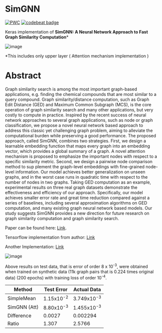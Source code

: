 # SimGNN

[![PWC](https://img.shields.io/endpoint.svg?url=https://paperswithcode.com/badge/graph-edit-distance-computation-via-graph/graph-similarity-on-imdb)](https://paperswithcode.com/sota/graph-similarity-on-imdb?p=graph-edit-distance-computation-via-graph)
[![codebeat badge](https://codebeat.co/badges/8678ae0a-67d3-423b-830d-050ed726e4eb)](https://codebeat.co/projects/github-com-pulkit1joshi-simgnn-main)

Keras implementation of **SimGNN: A Neural Network Approach to Fast Graph Similarity Computation*** 

![image](https://user-images.githubusercontent.com/42002993/95562734-2c25fc80-0a3a-11eb-9438-d0b1c7c49d63.png)

*This includes only upper layer ( Attention mechanism implementation )

# Abstract 
Graph similarity search is among the most important graph-based applications, e.g. finding the chemical compounds that are most similar to a query compound. Graph similarity/distance computation, such as Graph Edit Distance (GED) and Maximum Common Subgraph (MCS), is the core operation of graph similarity search and many other applications, but very costly to compute in practice. Inspired by the recent success of neural network approaches to several graph applications, such as node or graph classification, we propose a novel neural network based approach to address this classic yet challenging graph problem, aiming to alleviate the computational burden while preserving a good performance. The proposed approach, called SimGNN, combines two strategies. First, we design a learnable embedding function that maps every graph into an embedding vector, which provides a global summary of a graph. A novel attention mechanism is proposed to emphasize the important nodes with respect to a specific similarity metric. Second, we design a pairwise node comparison method to sup plement the graph-level embeddings with fine-grained node-level information. Our model achieves better generalization on unseen graphs, and in the worst case runs in quadratic time with respect to the number of nodes in two graphs. Taking GED computation as an example, experimental results on three real graph datasets demonstrate the effectiveness and efficiency of our approach. Specifically, our model achieves smaller error rate and great time reduction compared against a series of baselines, including several approximation algorithms on GED computation, and many existing graph neural network based models. Our study suggests SimGNN provides a new direction for future research on graph similarity computation and graph similarity search.

Paper can be found here: [Link](https://arxiv.org/abs/1808.05689).

Tensorflow implementation from author: [Link](https://github.com/yunshengb/SimGNN) 

Another Implementation: [Link](https://github.com/benedekrozemberczki/SimGNN)

![image](https://github.com/pulkit1joshi/SimGNN/blob/main/Training.png)

Above results on test data, that is error of order 8 x 10<sup>-3</sup>, were obtained when trained on synthetic data (11k graph pairs that is 0.224 times original data) (200 epochs) with training loss of order 10<sup>-4</sup>.

|    Method    |     Test Error      |   Actual Data  |
|  ---------   | ------------------- |----------------|
|  SimpleMean  |       1.15x10<sup>-2</sup>         |   3.749x10<sup>-3</sup>  |
| SimGNN (Att) |       8.80x10<sup>-3</sup>         |   1.455x10<sup>-3</sup>  |
|  Difference  |       0.0027        |   0.002294     |
|    Ratio     |       1.307         |     2.5766        |
